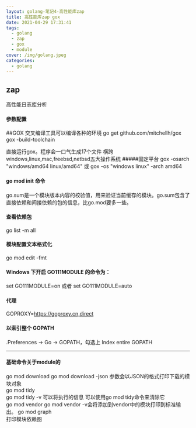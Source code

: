 ```yaml
---
layout: golang-笔记4-高性能库zap
title: 高性能库zap gox 
date: 2021-04-29 17:31:41
tags: 
  - golang
  - zap
  - gox
  - module
cover: /img/golang.jpeg
categories:
  - golang
---
```


## zap
高性能日志库分析
#### 参数配置

##GOX
交叉编译工具可以编译各种的环境
go get github.com/mitchellh/gox
gox -build-toolchain

直接运行gox。程序会一口气生成17个文件
横跨windows,linux,mac,freebsd,netbsd五大操作系统
#####固定平台
gox -osarch "windows/amd64 linux/amd64" 或
        gox -os "windows linux" -arch amd64

#### go mod init 命令
go.sum是一个模块版本内容的校验值，用来验证当前缓存的模块。go.sum包含了直接依赖和间接依赖的包的信息，比go.mod要多一些。
#### 查看依赖包
go list -m all
#### 模块配置文本格式化
go mod edit -fmt
#### Windows 下开启 GO111MODULE 的命令为：
set GO111MODULE=on 或者 set GO111MODULE=auto
#### 代理
GOPROXY=https://goproxy.cn,direct
#### 以索引整个 GOPATH
.Preferences -> Go -> GOPATH，勾选上 Index entire GOPATH
<hr>

#### 基础命令关于module的
go mod download
go mod download -json 参数会以JSON的格式打印下载的模块对象<br />
go mod tidy   
go mod tidy -v  可以将执行的信息
可以使用go mod tidy命令来清除它<br />
go mod vendor
go mod vendor -v会将添加到vendor中的模块打印到标准输出。
go mod graph<br />
打印模块依赖图

